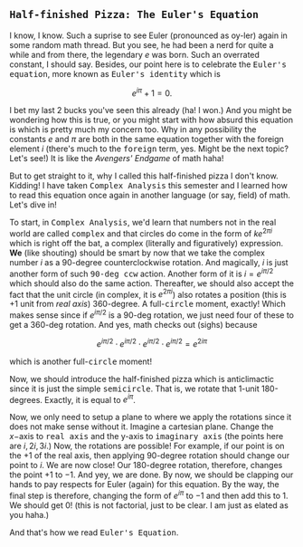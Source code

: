 `Half-finished Pizza: The Euler's Equation`
---
I know, I know. Such a suprise to see Euler (pronounced as oy-ler) again in some random math thread. But you see, he had been a nerd for quite a while and from there, the legendary $e$ was born. Such an overrated constant, I should say. Besides, our point here is to celebrate the <kbd>Euler's equation</kbd>, more known as <kbd>Euler's identity</kbd> which is 

$$e^{i\pi} + 1 = 0.$$

I bet my last 2 bucks you've seen this already (ha! I won.) And you might be wondering how this is true, or you might start with how absurd this equation is which is pretty much my concern too. Why in any possibility the constants $e$ and $\pi$ are both in the same equation together with the foreign element $i$ (there's much to the  <kbd>foreign</kbd> term, yes. Might be the next topic? Let's see!) It is like the <i>Avengers' Endgame</i> of math haha! 

But to get straight to it, why I called this half-finished pizza I don't know. Kidding! I have taken <kbd>Complex Analysis</kbd> this semester and I learned how to read this equation once again in another language (or say, field) of math. Let's dive in!

To start, in <kbd>Complex Analysis</kbd>, we'd learn that numbers not in the real world are called <kbd>complex</kbd> and that circles do come in the form of $ke^{2\pi i}$ which is right off the bat, a complex (literally and figuratively) expression. **We** (like shouting) should be smart by now that we take the complex number $i$ as a 90-degree counterclockwise rotation. And magically, $i$ is just another form of such <kbd>90-deg ccw</kbd> action. Another form of it is $i = e^{i\pi/2}$ which should also do the same action. Thereafter, <kbd>we</kbd> should also accept the fact that the unit circle (in complex, it is $e^{2\pi i}$) also rotates a position (this is $+1$ unit from <i>real axis</i>) 360-degree. A full-<kbd>circle</kbd> moment, exactly! Which makes sense since if $e^{i\pi/2}$ is a 90-deg rotation, we just need four of these to get a 360-deg rotation. And yes, math checks out (sighs) because 

$$e^{i\pi/2}\cdot e^{i\pi/2}\cdot e^{i\pi/2}\cdot e^{i\pi/2} = e^{2i\pi}$$

which is another full-<kbd>circle</kbd> moment! 

Now, we should introduce the half-finished pizza which is anticlimactic since it is just the simple <kbd>semicircle</kbd>. That is, we rotate that 1-unit 180-degrees. Exactly, it is equal to $e^{i\pi}$. 

Now, we only need to setup a plane to where we apply the rotations since it does not make sense without it. Imagine a cartesian plane. Change the $x-$axis to <kbd>real axis</kbd> and the y-axis to <kbd>imaginary axis</kbd> (the points here are $i, 2i, 3i$.) Now, the rotations are possible! For example, if our point is on the $+1$ of the real axis, then applying 90-degree rotation should change our point to $i$. We are now close! Our 180-degree rotation, therefore, changes the point $+1$ to $-1$. And yey, we are done. By now, we should be clapping our hands to pay respects for Euler (again) for this equation. By the way, the final step is therefore, changing the form of $e^{i\pi}$ to $-1$ and then add this to $1$. We should get $0$! (this is not factorial, just to be clear. I am just as elated as you haha.) 

And that's how we read <kbd>Euler's Equation</kbd>.